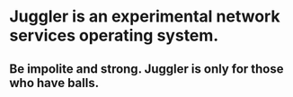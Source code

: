 # Juggler is an experimental network services operating system.
## Be impolite and strong. Juggler is only for those who have balls.
